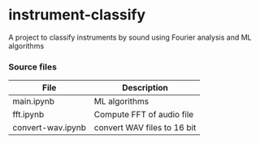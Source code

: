 instrument-classify
===================

A project to classify instruments by sound using Fourier analysis and ML algorithms

### Source files

| File        			| Description   					|
| --------------------- | --------------------------------- |
| main.ipynb      		| ML algorithms						|
| fft.ipynb      		| Compute FFT of audio file      	| 
| convert-wav.ipynb 	| convert WAV files to 16 bit		| 
